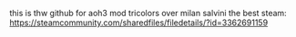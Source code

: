 this is thw github for aoh3 mod tricolors over milan
salvini the best 
steam: https://steamcommunity.com/sharedfiles/filedetails/?id=3362691159
